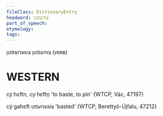 ```yaml
---
fileClass: DictionaryEntry
headword: צוהעפֿטן
part_of_speech: 
etymology: 
tags: 
---
```

צוהעפֿטן 
צוגעהאָפֿטן
(ᴠᴇʀʙ)

WESTERN
========

cýːhɛftn, cyˑhɛftn̩ 'to baste, to pin' {WTCP, Vác, 47197}

cýˑgəhɛft צוגעהעפֿט 'basted' {WTCP, Berettyó-Újfalu, 47212}
